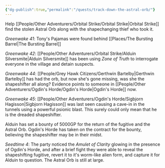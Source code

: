 ```yaml
---
{"dg-publish":true,"permalink":"/quests/track-down-the-astral-orb/"}
---
```


Help [[People/Other Adventurers/Orbital Strike/Orbital Strike\|Orbital Strike]] find the stolen Astral Orb along with the shapechanging thief who took it.

*Greenwake 41*: Tony's Pajamas were found behind [[Places/The Bursting Barrel\|The Bursting Barrel]]

*Greenwake 42*: [[People/Other Adventurers/Orbital Strike/Alduin Silversmite\|Alduin Silversmite]] has been using *Zone of Truth* to interrogate everyone in the village and detain suspects.  

*Greenwake 44*: [[People/Grey Hawk Citizens/Gerthwin Bartelby\|Gerthwin Bartelby]] has had the orb, but now she's gone missing, was she the shapeshifter all along?  Evidence points to someone in [[People/Other Adventurers/Ogdin's Horde/Ogdin's Horde\|Ogdin's Horde]] now.  

*Greenwake 45*: [[People/Other Adventurers/Ogdin's Horde/Sigbjorn Hagisson\|Sigbjorn Hagisson]] was last seen causing a cave-in in the tunnels using a powerful psionic blast.  This surely could only mean that he is the dreaded shapeshifter.  

Alduin has set a bounty of 5000GP for the return of the fugitive and the Astral Orb.  Ogdin's Horde has taken on the contract for the bounty, believing the shapeshifter may be in their midst.  

*Seedtime 4*: The party noticed the *Amulet of Clarity* glowing in the presence of Ogdin's Horde, and after a brief fight they were able to reveal the shapeshifting fugitive, revert it to it's worm-like alien form, and capture it for Alduin to question.  The Astral Orb is still at large.  